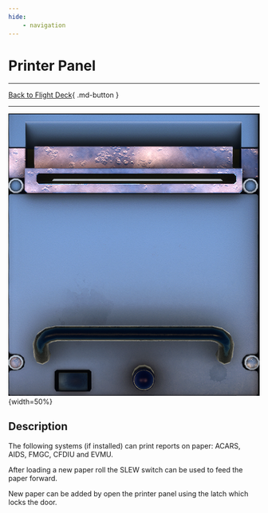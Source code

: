 ```yaml
---
hide:
    - navigation
---
```


# Printer Panel

---

[Back to Flight Deck](../index.md){ .md-button }

---

![Printer Panel](../../../assets/a32nx-briefing/pedestal/Printer-Panel.png "Printer Panel"){width=50%}

## Description

The following systems (if installed) can print reports on paper: ACARS, AIDS, FMGC, CFDIU and EVMU.

After loading a new paper roll the SLEW switch can be used to feed the paper forward.

New paper can be added by open the printer panel using the latch which locks the door.
